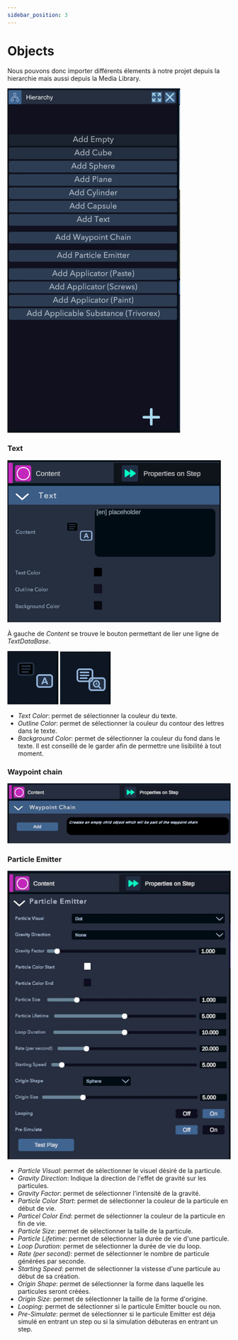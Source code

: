 ```yaml
---
sidebar_position: 3
---
```


# Objects

Nous pouvons donc importer différents élements à notre projet depuis la hierarchie mais aussi depuis la Media Library.

![Hierarchy](/img/UI_hierarchy1.png) 

### Text

![Text](/img/UI_Text1.png)

 À gauche de *Content* se trouve le bouton permettant de lier une ligne de *TextDataBase*.

 ![TextDB 1](/img/UI_textdb_1.png)
 ![TextDB 2](/img/UI_textdb_2.png)

- *Text Color*: permet de sélectionner la couleur du texte.
- *Outline Color*: permet de sélectionner la couleur du contour des lettres dans le texte.
- *Background Color*: permet de sélectionner la couleur du fond dans le texte. 
Il est conseillé de le garder afin de permettre une lisibilité à tout moment.



### Waypoint chain

![Particle](/img/UI_Waypoint.JPG)

### Particle Emitter

![Particle](/img/UI_Praticle.JPG)

- *Particle Visual*: permet de sélectionner le visuel désiré de la particule.
- *Gravity Direction*: Indique la direction de l'effet de gravité sur les particules.
- *Gravity Factor*: permet de sélectionner l'intensité de la gravité. 
- *Particle Color Start*: permet de sélectionner la couleur de la particule en début de vie.
- *Particel Color End*: permet de sélectionner la couleur de la particule en fin de vie.
- *Particle Size*: permet de sélectionner la taille de la particule.
- *Particle Lifetime*: permet de sélectionner la durée de vie d'une particule.
- *Loop Duration*: permet de sélectionner la durée de vie du loop.
- *Rate (per second)*: permet de sélectionner le nombre de particule générées par seconde.
- *Starting Speed*: permet de sélectionner la vistesse d'une particule au début de sa création.
- *Origin Shape*: permet de sélectionner la forme dans laquelle les particules seront créées.
- *Origin Size*: permet de sélectionner la taille de la forme d'origine.
- *Looping*: permet de sélectionner si le particule Emitter boucle ou non.
- *Pre-Simulate*: permet de sélectionner si le particule Emitter est déja simulé en entrant un step ou si la simulation débuteras en entrant un step.
